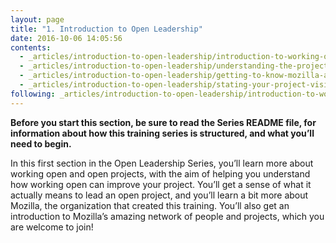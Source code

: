 ```yaml
---
layout: page
title: "1. Introduction to Open Leadership"
date: 2016-10-06 14:05:56
contents:
  - _articles/introduction-to-open-leadership/introduction-to-working-open.md
  - _articles/introduction-to-open-leadership/understanding-the-project-lead-role.md
  - _articles/introduction-to-open-leadership/getting-to-know-mozilla-and-the-leadership-network.md
  - _articles/introduction-to-open-leadership/stating-your-project-vision.md
following: _articles/introduction-to-open-leadership/introduction-to-working-open.md
---
```


**Before you start this section, be sure to read the Series README file, for information about how this training series is structured, and what you’ll need to begin.**

In this first section in the Open Leadership Series, you’ll learn more about working open and open projects, with the aim of helping you understand how working open can improve your project. You’ll get a sense of what it actually means to lead an open project, and you’ll learn a bit more about Mozilla, the organization that created this training. You’ll also get an introduction to Mozilla’s amazing network of people and projects, which you are welcome to join!
